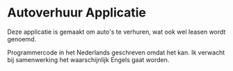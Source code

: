 # Autoverhuur Applicatie

Deze applicatie is gemaakt om auto's te verhuren, wat ook wel leasen wordt genoemd.

Programmercode in het Nederlands geschreven omdat het kan.
Ik verwacht bij samenwerking het waarschijnlijk Engels gaat worden.
